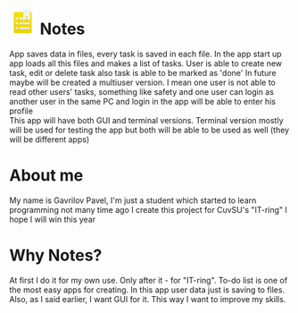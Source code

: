 # <img src="main_icon.png" width="48"/>  Notes
App saves data in files, every task is saved in each file. In the app start up app loads all this files and makes a list of tasks. User is able to create new task, edit or delete task also task is able to be marked as 'done'
In future maybe will be created a multiuser version. I mean one user is not able to read other users' tasks, something like safety and one user can login as another user in the same PC and login in the app will be able to enter his profile   
This app will have both GUI and terminal versions. Terminal version mostly will be used for testing the app but both will be able to be used as well (they will be different apps)

# About me
My name is Gavrilov Pavel, I'm just a student which started to learn programming not many time ago
I create this project for CuvSU's "IT-ring"
I hope I will win this year

# Why Notes?
At first I do it for my own use. Only after it - for "IT-ring".
To-do list is one of the most easy apps for creating. In this app user data just is saving to files. Also, as I said earlier, I want GUI for it. This way I want to improve my skills.

